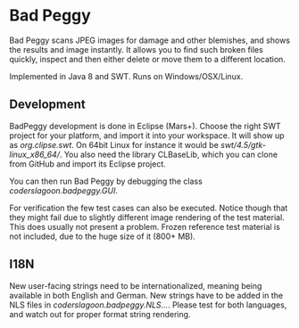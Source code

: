 Bad Peggy
=========

Bad Peggy scans JPEG images for damage and other blemishes, and shows the
results and image instantly. It allows you to find such broken files quickly,
inspect and then either delete or move them to a different location.

Implemented in Java 8 and SWT. Runs on Windows/OSX/Linux.

Development
-----------

BadPeggy development is done in Eclipse (Mars+). Choose the right SWT project
for your platform, and import it into your workspace. It will show up as
*org.clipse.swt*. On 64bit Linux for instance it would be
*swt/4.5/gtk-linux_x86_64/*. You also need the library CLBaseLib, which you can
clone from GitHub and import its Eclipse project.

You can then run Bad Peggy by debugging the class *coderslagoon.badpeggy.GUI*.

For verification the few test cases can also be executed. Notice though that
they might fail due to slightly different image rendering of the test material.
This does usually not present a problem. Frozen reference test material is not
included, due to the huge size of it (800+ MB).

I18N
-----------

New user-facing strings need to be internationalized, meaning being available
in both English and German. New strings have to be added in the NLS files in
*coderslagoon.badpeggy.NLS...*. Please test for both languages, and watch out
for proper format string rendering.

